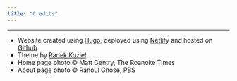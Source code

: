 ```yaml
---
title: "Credits"
---
```


------

- Website created using [Hugo](https://gohugo.io/), deployed using [Netlify](www.netlify.com) and hosted on [Github](www.github.com)
- Theme by [Radek Kozieł](https://github.com/panr/)
- Home page photo © Matt Gentry, The Roanoke Times
- About page photo © Rahoul Ghose, PBS
